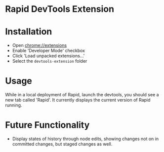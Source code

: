 Rapid DevTools Extension
===

Installation
===

 * Open [chrome://extensions](chrome://extensions)
 * Enable 'Developer Mode' checkbox
 * Click 'Load unpacked extensions...'
 * Select the `devtools-extension` folder

Usage
===

While in a local deployment of Rapid, launch the devtools, you should see a new tab called 'Rapid'. It currently displays the current version of Rapid running.

Future Functionality
===

 * Display states of history through node edits, showing changes not on in committed changes, but staged changes as well.
